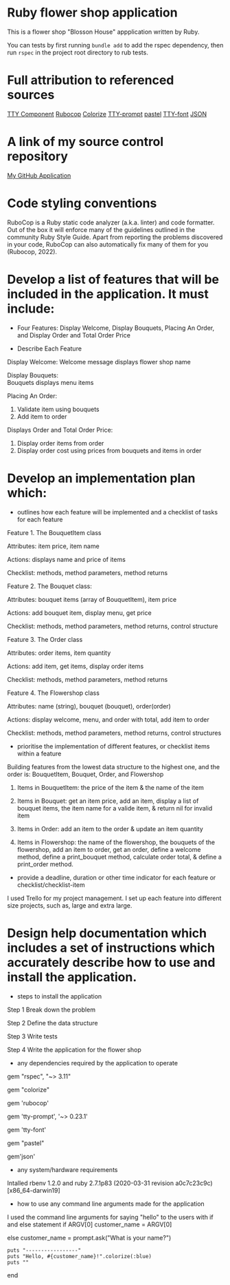 # Ruby flower shop application

This is a flower shop "Blosson House" appplication written by Ruby.

You can tests by first running `bundle add` to add the rspec dependency, then run 
`rspec` in the project root directory to rub tests.



# Full attribution to referenced sources
[TTY Component](https://ttytoolkit.org/components/)
[Rubocop](https://github.com/rubocop/rubocop)
[Colorize](https://github.com/fazibear/colorize)
[TTY-prompt](https://github.com/piotrmurach/tty-prompt)
[pastel](https://github.com/piotrmurach/pastel)
[TTY-font](https://github.com/piotrmurach/tty-font)
[JSON](https://ruby-doc.org/stdlib-2.6.3/libdoc/json/rdoc/JSON.html?ref=hackernoon.com)

# A link of my source control repository
[My GitHub Application](git@github.com:AnaBondiguel/ruby-flowershop-app.git)

# Code styling conventions 
RuboCop is a Ruby static code analyzer (a.k.a. linter) and code formatter. Out of the box it will enforce many of the guidelines outlined in the community Ruby Style Guide. Apart from reporting the problems discovered in your code, RuboCop can also automatically fix many of them for you (Rubocop, 2022).

#	Develop a list of features that will be included in the application. It must include:
- Four Features: 
Display Welcome, Display Bouquets, Placing An Order, and Display Order and Total Order Price

- Describe Each Feature

Display Welcome:
Welcome message displays flower shop name

Display Bouquets:	
Bouquets displays menu items

Placing An Order:
1. Validate item using bouquets
2. Add item to order

Displays Order and Total Order Price:
1. Display order items from order
2. Display order cost using prices from bouquets and items in order

# Develop an implementation plan which:
- outlines how each feature will be implemented and a checklist of tasks for each feature

Feature 1. The BouquetItem class

Attributes: item price, item name

Actions: displays name and price of items

Checklist: methods, method parameters, method returns

Feature 2. The Bouquet class:

Attributes: bouquet items (array of BouquetItem), item price

Actions: add bouquet item, display menu, get price

Checklist: methods, method parameters, method returns, control structure

Feature 3. The Order class

Attributes: order items, item quantity

Actions: add item, get items, display order items

Checklist: methods, method parameters, method returns

Feature 4. The Flowershop class

Attributes: name (string), bouquet (bouquet), order(order)

Actions: display welcome, menu, and order with total, add item to order

Checklist: methods, method parameters, method returns, control structures


- prioritise the implementation of different features, or checklist items within a feature

 Building features from the lowest data structure to the highest one, and the order is: BouquetItem, Bouquet, Order, and Flowershop

1. Items in BouquetItem: the price of the item & the name of the item

2. Items in Bouquet: get an item price, add an item, display a list of bouquet items, the item name for a valide item, & return nil for invalid item

3. Items in Order: add an item to the order & update an item quantity

4. Items in Flowershop: the name of the flowershop, the bouquets of the flowershop, add an item to order, get an order,  define a welcome method, define a print_bouquet method, calculate order total, & define a print_order method.


- provide a deadline, duration or other time indicator for each feature or checklist/checklist-item

I used Trello for my project management. I set up each feature into different size projects, such as, large and extra large.

# Design help documentation which includes a set of instructions which accurately describe how to use and install the application.

- steps to install the application

Step 1 Break down the problem

Step 2 Define the data structure

Step 3 Write tests

Step 4 Write the application for the flower shop

- any dependencies required by the application to operate

gem "rspec", "~> 3.11"

gem "colorize"

gem 'rubocop'

gem 'tty-prompt', '~> 0.23.1'

gem 'tty-font'

gem "pastel"

gem'json'

- any system/hardware requirements
 
 Intalled rbenv 1.2.0 and ruby 2.7.1p83 (2020-03-31 revision a0c7c23c9c) [x86_64-darwin19]

- how to use any command line arguments made for the application

I used the command line arguments for saying "hello" to the users with if and else statement
  if ARGV[0]
    customer_name = ARGV[0] 

  else
    customer_name = prompt.ask("What is your name?")

    puts "-----------------"
    puts "Hello, #{customer_name}!".colorize(:blue)
    puts ""
end